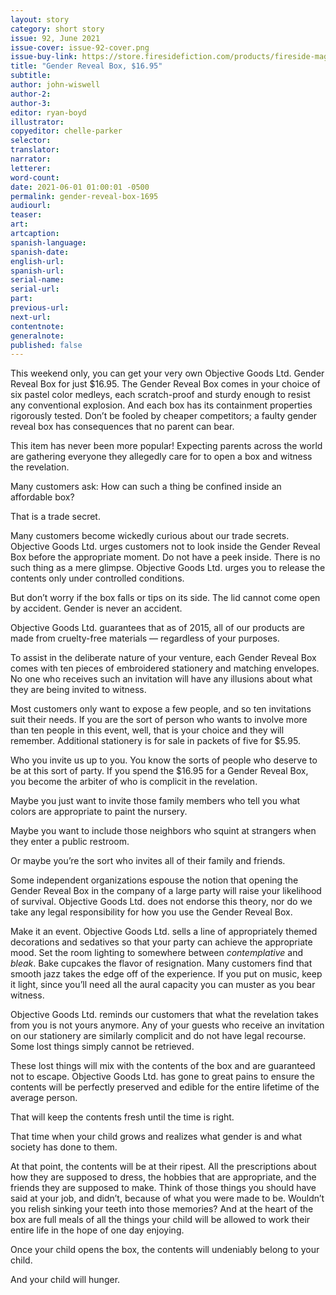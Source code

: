 ```yaml
---
layout: story
category: short story
issue: 92, June 2021
issue-cover: issue-92-cover.png
issue-buy-link: https://store.firesidefiction.com/products/fireside-magazine-issue-92-june-2021
title: "Gender Reveal Box, $16.95"
subtitle:
author: john-wiswell
author-2:
author-3:
editor: ryan-boyd
illustrator:
copyeditor: chelle-parker
selector:
translator:
narrator:
letterer:
word-count:
date: 2021-06-01 01:00:01 -0500
permalink: gender-reveal-box-1695
audiourl:
teaser:
art:
artcaption:
spanish-language:
spanish-date:
english-url:
spanish-url:
serial-name:
serial-url:
part:
previous-url:
next-url:
contentnote:
generalnote:
published: false
---
```

This weekend only, you can get your very own Objective Goods Ltd. Gender Reveal Box for just $16.95. The Gender Reveal Box comes in your choice of six pastel color medleys, each scratch-proof and sturdy enough to resist any conventional explosion. And each box has its containment properties rigorously tested. Don’t be fooled by cheaper competitors; a faulty gender reveal box has consequences that no parent can bear.

This item has never been more popular! Expecting parents across the world are gathering everyone they allegedly care for to open a box and witness the revelation.

Many customers ask: How can such a thing be confined inside an affordable box?

That is a trade secret.

Many customers become wickedly curious about our trade secrets. Objective Goods Ltd. urges customers not to look inside the Gender Reveal Box before the appropriate moment. Do not have a peek inside. There is no such thing as a mere glimpse. Objective Goods Ltd. urges you to release the contents only under controlled conditions.

But don’t worry if the box falls or tips on its side. The lid cannot come open by accident. Gender is never an accident.

Objective Goods Ltd. guarantees that as of 2015, all of our products are made from cruelty-free materials — regardless of your purposes.

To assist in the deliberate nature of your venture, each Gender Reveal Box comes with ten pieces of embroidered stationery and matching envelopes. No one who receives such an invitation will have any illusions about what they are being invited to witness.

Most customers only want to expose a few people, and so ten invitations suit their needs. If you are the sort of person who wants to involve more than ten people in this event, well, that is your choice and they will remember. Additional stationery is for sale in packets of five for $5.95.

Who you invite us up to you. You know the sorts of people who deserve to be at this sort of party. If you spend the $16.95 for a Gender Reveal Box, you become the arbiter of who is complicit in the revelation.

Maybe you just want to invite those family members who tell you what colors are appropriate to paint the nursery.

Maybe you want to include those neighbors who squint at strangers when they enter a public restroom.

Or maybe you’re the sort who invites all of their family and friends.

Some independent organizations espouse the notion that opening the Gender Reveal Box in the company of a large party will raise your likelihood of survival. Objective Goods Ltd. does not endorse this theory, nor do we take any legal responsibility for how you use the Gender Reveal Box.

Make it an event. Objective Goods Ltd. sells a line of appropriately themed decorations and sedatives so that your party can achieve the appropriate mood. Set the room lighting to somewhere between _contemplative_ and _bleak_. Bake cupcakes the flavor of resignation. Many customers find that smooth jazz takes the edge off of the experience. If you put on music, keep it light, since you’ll need all the aural capacity you can muster as you bear witness.

Objective Goods Ltd. reminds our customers that what the revelation takes from you is not yours anymore. Any of your guests who receive an invitation on our stationery are similarly complicit and do not have legal recourse. Some lost things simply cannot be retrieved.

These lost things will mix with the contents of the box and are guaranteed not to escape. Objective Goods Ltd. has gone to great pains to ensure the contents will be perfectly preserved and edible for the entire lifetime of the average person.

That will keep the contents fresh until the time is right.

That time when your child grows and realizes what gender is and what society has done to them.

At that point, the contents will be at their ripest. All the prescriptions about how they are supposed to dress, the hobbies that are appropriate, and the friends they are supposed to make. Think of those things you should have said at your job, and didn’t, because of what you were made to be. Wouldn’t you relish sinking your teeth into those memories? And at the heart of the box are full meals of all the things your child will be allowed to work their entire life in the hope of one day enjoying.

Once your child opens the box, the contents will undeniably belong to your child.

And your child will hunger.
